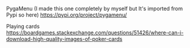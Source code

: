 PygaMenu (I made this one completely by myself but It's imported from Pypi so here)
https://pypi.org/project/pygamenu/

Playing cards
https://boardgames.stackexchange.com/questions/51426/where-can-i-download-high-quality-images-of-poker-cards